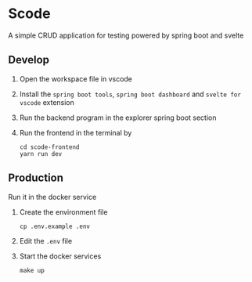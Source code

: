# Scode

A simple CRUD application for testing powered by spring boot and svelte

## Develop

1. Open the workspace file in vscode
2. Install the `spring boot tools`, `spring boot dashboard` and `svelte for vscode` extension
3. Run the backend program in the explorer spring boot section
4. Run the frontend in the terminal by

    ```
    cd scode-frontend
    yarn run dev
    ```

## Production

Run it in the docker service

1. Create the environment file

    ```
    cp .env.example .env
    ```

2. Edit the `.env` file
3. Start the docker services

    ```
    make up
    ```
